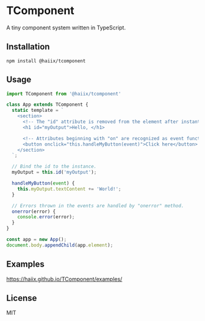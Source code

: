 # TComponent
A tiny component system written in TypeScript.

## Installation

```
npm install @haiix/tcomponent
```

## Usage

```javascript
import TComponent from '@haiix/tcomponent'

class App extends TComponent {
  static template = `
    <section>
      <!-- The "id" attribute is removed from the element after instantiation. -->
      <h1 id="myOutput">Hello, </h1>

      <!-- Attributes beginning with "on" are recognized as event functions, and "this" is bound to the instance. -->
      <button onclick="this.handleMyButton(event)">Click here</button>
    </section>
  `;

  // Bind the id to the instance.
  myOutput = this.id('myOutput');

  handleMyButton(event) {
    this.myOutput.textContent += 'World!';
  }

  // Errors thrown in the events are handled by "onerror" method.
  onerror(error) {
    console.error(error);
  }
}

const app = new App();
document.body.appendChild(app.element);
```

## Examples

https://haiix.github.io/TComponent/examples/

## License

MIT

